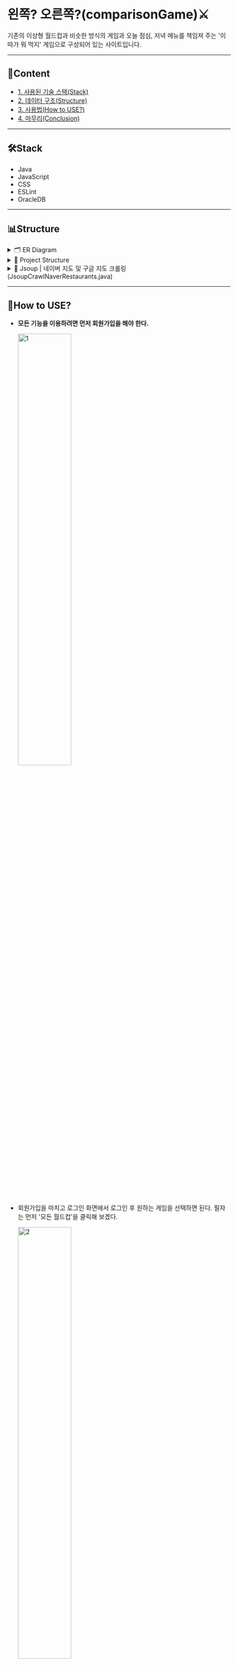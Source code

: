 # 왼쪽? 오른쪽?(comparisonGame)⚔️
 기존의 이상형 월드컵과 비슷한 방식의 게임과 오늘 점심, 저녁 메뉴를 책임져 주는 '이따가 뭐 먹지' 게임으로 구성되어 있는 사이트입니다.

---

## 📖Content
* [1. 사용된 기술 스택(Stack)](#Stack)
* [2. 데이터 구조(Structure)](#Structure)
* [3. 사용법(How to USE?)](#How-to-use)
* [4. 마무리(Conclusion)](#Conclusion)

---

## 🛠️Stack
* Java
* JavaScript
* CSS
* ESLint
* OracleDB

---

## 📊Structure
<details>
<summary>🗂️ ER Diagram</summary>
<div markdown="1">

![comparisonGame](https://user-images.githubusercontent.com/17983434/104094446-548cf380-52d4-11eb-8e99-1bf450969c79.png)

</div>
</details>

<details>
<summary>📂 Project Structure</summary>
<div markdown="1">

```
* 왼쪽? 오른쪽?(comparisonGame)
|
├── comparison.controller
|      └── comparisonGameController.java
├── comparison.exception
|      ├── MessageException.java
|      └── NotExistException.java
├── comparison.model
|      ├── CategoryDAO.java
|      └── comparisonGameCRUDService.java
|      ├── Crawler.java
|      ├── GameDataDAO.java
|      ├── JsoupCrawlNaverRestaurants.java
|      ├── LoginService.java
|      ├── ScoreDAO.java
|      ├── UsersDAO.java
├── comparison.model.dto
|      ├── CategoryEntity.java
|      ├── GameDataEntity.java
|      └── ScoreEntity.java
|      ├── UsersEntity.java
├── comparison.model.util
|      ├── DBUtil.java
|      └── PublicCommon.java
├── sql
|    ├── ComparisonDDL.sql
|    └── ComparisonDML.sql
├── views
|    ├── foodWorldCup.css
|    ├── foodWorldCup.jsp
|    ├── foodWorldCupPrepare.jsp
|    ├── LoginPage.jsp
|    ├── NavigationBar.jsp
|    ├── showError.jsp
|    ├── SignUp.jsp
|    ├── style.css
|    ├── sweetalert.css
|    ├── UserDetail.jsp
|    ├── UserInsert.html
|    ├── UserUpdate.jsp
|    └── worldCup.css
|    └── worldCupList.css
|    └── worldCupList.jsp
├── .eslintrc.js
├── package.json
├── package-lock.json
└── index.jsp
```

</div>
</details>

<details>
<summary>🧩 Jsoup | 네이버 지도 및 구글 지도 크롤링(JsoupCrawlNaverRestaurants.java)
</summary>
<div markdown="1">

```java
/**
* 작성자 : 김재웅
* Github(https://github.com/ArkimCity)
* Github.io(https://arkimcity.github.io/)
*
* Jsoup | 네이버 지도 및 구글 지도 크롤링(JsoupCrawlNaverRestaurants.java)
*/
package comparisonGame.model;

import java.io.IOException;
import java.util.ArrayList;
import java.util.HashMap;
import java.util.regex.Matcher;
import java.util.regex.Pattern;

import org.json.simple.JSONObject;
import org.json.simple.parser.JSONParser;
import org.jsoup.Jsoup;
import org.jsoup.nodes.Document;
import org.jsoup.nodes.Element;
import org.jsoup.select.Elements;

import lombok.extern.slf4j.Slf4j;

@Slf4j
public class JsoupCrawlNaverRestaurants {
	
	public static JSONObject jsonParser(String content) {
		JSONParser parser = new JSONParser();
		JSONObject jsonObject = null;
		try {
			Object obj = parser.parse(content);
			jsonObject = (JSONObject) obj;
		} catch (Exception e) {
			e.printStackTrace();
		}
		return jsonObject;
	}

	public static String googleAddressFinder(Double lattitude, Double longtitude) {
		log.warn("위도 : " + lattitude + ", 경도 : " + longtitude + " 확인 기록");
		Document doc = null;
		String address = null;
		try {
			String url = "https://www.google.co.kr/maps/place/" + String.valueOf(lattitude) + "N+" + String.valueOf(longtitude) + "E";
			doc = Jsoup.connect(url).timeout(10000).get();
		} catch (IOException e) {
			e.printStackTrace();
		}
		
		Elements scripts = doc.getElementsByTag("meta");
		for (Element e : scripts) {
			if (e.toString().contains("description")) {
				address = e.toString();
				break;
			}
		}
		String longAddress = address.split("\"")[1];
		log.warn(longAddress + "로 주소 변환 완료 기록");
		return longAddress.split(" ")[1] + " " + longAddress.split(" ")[2];
	}
	
	public static ArrayList<HashMap<String, String>> crawler(String search, String address) throws Exception {
		ArrayList<HashMap<String, String>> list = new ArrayList<HashMap<String, String>>();
		Document doc = null;
		try {
			String url = "https://m.map.naver.com/search2/search.nhn?&query=" + address + " " + search;
			doc = Jsoup.connect(url).timeout(10000).get();
		} catch (IOException e) {
			e.printStackTrace();
		}
		
		Elements scripts = doc.getElementsByTag("script");

		String a = null;

		for (Element element : scripts) {
			if (element.data().contains("var searchResult")) {
				Pattern pattern = Pattern.compile(".*var searchResult = ([^;]*);");
				Matcher matcher = pattern.matcher(element.data());
				if (matcher.find()) {
					a = matcher.group(1);
					break;
				} else {
					System.err.println("No match found!");
				}
				break;
			}
		}

		for (Object i : (ArrayList<Object>) jsonParser(jsonParser(a).get("site").toString()).get("list")) {
			HashMap<String, String> map = new HashMap<String, String>();
			JSONObject o = jsonParser(i.toString());
			String thumburl = null;
			map.put("\"id\"", "\"" + o.get("id").toString() + "\"");
			map.put("\"name\"", "\"" + o.get("name").toString() + "\"");
			map.put("\"abbrAddress\"", "\"" + o.get("abbrAddress").toString() + "\"");
			map.put("\"address\"", "\"" + o.get("address").toString() + "\"");
			map.put("\"roadAddress\"", "\"" + o.get("roadAddress").toString() + "\"");
			map.put("\"category\"", "\"" + o.get("category").toString().replace("\"", "").replace("[", "").replace("]", "") + "\"");
			try {
				map.put("\"thumUrl\"", "\"" + o.get("thumUrl").toString() + "\"");
			} catch (Exception e) {
				for (HashMap<String, String> source : Crawler.googleImageCrawler(o.get("name").toString())) {
					if(source.get("forFoodsSource").startsWith("data")) {
//					} else if(source.get("forFoodsSource").startsWith("https://encrypted")) {
//					} else if(source.get("forFoodsSource").startsWith("http://blogfiles")) {
					} else {
//						System.out.println(source.get("forFoodsSource"));
						map.put("\"thumUrl\"", "\"" + source.get("forFoodsSource") + "\"");
						break;
					}
				}
				log.warn(o.get("name").toString() + " 썸네일 없음 구글에서 검색");
			} // 썸네일이 없는 경우도 다수 존재하기때문에
			list.add(map);
		}//https://encrypted-tbn0.gstatic.com/images?q=tbn:ANd9GcTZJP1W1a3exma6cx4TzNEonRQVX2aGF5RO7Q&amp;usqp=CAU
		log.warn("검색어 " + search + "(으)로 네이버 지도 검색 기록");
		return list;
	}
}
```

</div>
</details>

---

## 🔰How to USE?
* **모든 기능을 이용하려면 먼저 회원가입을 해야 한다.**

    <img src="https://user-images.githubusercontent.com/17983434/104255812-40581a80-54bd-11eb-8600-2d1eb127ae12.PNG" width="50%" height="50%" title="1" alt="1">

* 회원가입을 마치고 로그인 화면에서 로그인 후 원하는 게임을 선택하면 된다. 필자는 먼저 '모든 월드컵'을 클릭해 보겠다.

    <img src="https://user-images.githubusercontent.com/17983434/104256588-d9d3fc00-54be-11eb-8ed9-31f5f46230cb.PNG" width="50%" height="50%" title="2" alt="2">

* 다음 화면에서 원하는 게임을 선택하자. 필자는 '강아지 월드컵'을 클릭해 보겠다.

    <img src="https://user-images.githubusercontent.com/17983434/104259110-181fea00-54c4-11eb-931e-80e10b05d07e.PNG" width="50%" height="50%" title="3" alt="3">

* **Enjoy~!**

    <img src="https://user-images.githubusercontent.com/17983434/104260418-d2b0ec00-54c6-11eb-8e5a-c7374134c7a0.gif" width="50%" height="50%" title="4" alt="4">

---

* 이번에는 다른 게임('이따가 뭐 먹지')을 선택해 보겠다.

    <img src="https://user-images.githubusercontent.com/17983434/104260717-6387c780-54c7-11eb-9a2e-406260658941.PNG" width="50%" height="50%" title="5" alt="5">

* 점심, 저녁을 해결하기 위해서는 집밥이 최고이지만, 가끔은 외식을 하는 것도 나쁘지 않아 보인다. 필자는 '아구찜'이 먹고 싶어졌다.

    * 구글 크롬 브라우저의 **"위치 액세스"를 허용**해 놓고 '아구찜'을 검색해 보자. 그러면, 필자가 위치한 동네 주변의 음식점들을 검색하게 된다.

        <img src="https://user-images.githubusercontent.com/17983434/104261727-887d3a00-54c9-11eb-8f1e-9c2f38d85157.PNG" width="50%" height="50%" title="6_1" alt="6_1">

    * 만약 **"위치 액세스"를 허용하지 않은 상태**에서 검색을 진행할 경우, 전국의 음식점들을 검색하게 된다.

        <img src="https://user-images.githubusercontent.com/17983434/104261922-deea7880-54c9-11eb-91d9-ad3c18193347.PNG" width="50%" height="50%" title="6_2" alt="6_2">

    * **Enjoy~!**

        <img src="https://user-images.githubusercontent.com/17983434/104262457-fc6c1200-54ca-11eb-99cc-7a2bd1aaa0f2.gif" width="50%" height="50%" title="6_3" alt="6_3">

---

## 📝Conclusion
이번 프로젝트에서도 크롤링이 사용되었습니다. '구글 지도'에서 해당 사용자의 위도와 경도를 불러온 뒤, '네이버 지도'에 위도와 경도를 대입하고, 해당 사용자 근처의 음식점을 검색하는 방식으로 구성되었습니다.

이를 잘 활용하면 지도 뿐만 아니라 여러 방면에서 유용하게 사용될 수 있을 것으로 기대됩니다.

---

**🎉 The END...**